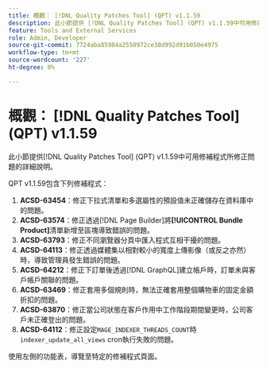 ```yaml
---
title: 概觀： [!DNL Quality Patches Tool] (QPT) v1.1.59
description: 此小節提供 [!DNL Quality Patches Tool] (QPT) v1.1.59中可用修補程式所修正問題的詳細說明。
feature: Tools and External Services
role: Admin, Developer
source-git-commit: 7724aba85984a2550972ce38d992d91b050e4975
workflow-type: tm+mt
source-wordcount: '227'
ht-degree: 0%

---
```


# 概觀： [!DNL Quality Patches Tool] (QPT) v1.1.59

此小節提供[!DNL Quality Patches Tool] (QPT) v1.1.59中可用修補程式所修正問題的詳細說明。

QPT v1.1.59包含下列修補程式：

1. **ACSD-63454**：修正下拉式清單和多選屬性的預設值未正確儲存在資料庫中的問題。
1. **ACSD-63574**：修正透過[!DNL Page Builder]將&#x200B;**[!UICONTROL Bundle Product]**&#x200B;清單新增至區塊導致錯誤的問題。
1. **ACSD-63793**：修正不同瀏覽器分頁中匯入程式互相干擾的問題。
1. **ACSD-64113**：修正透過媒體集以相對較小的寬度上傳影像（或反之亦然）時，導致管理員發生錯誤的問題。
1. **ACSD-64212**：修正下訂單後透過[!DNL GraphQL]建立帳戶時，訂單未與客戶帳戶關聯的問題。
1. **ACSD-63469**：修正套用多個規則時，無法正確套用整個購物車的固定金額折扣的問題。
1. **ACSD-63870**：修正當公司狀態在客戶作用中工作階段期間變更時，公司客戶未正確登出的問題。
1. **ACSD-64112**：修正設定`MAGE_INDEXER_THREADS_COUNT`時`indexer_update_all_views` cron執行失敗的問題。

使用左側的功能表，導覽至特定的修補程式頁面。
